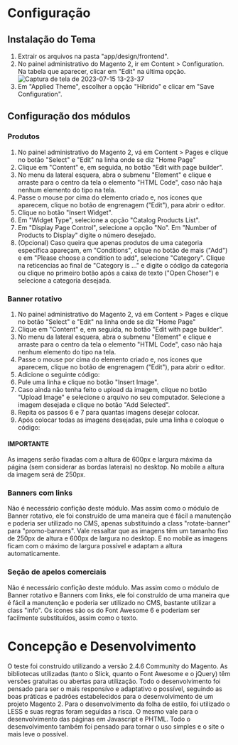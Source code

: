 # Configuração
## Instalação do Tema
1. Extrair os arquivos na pasta "app/design/frontend".
2. No painel administrativo do Magento 2, ir em Content > Configuration. Na tabela que aparecer, clicar em "Edit" na última opção.
![Captura de tela de 2023-07-15 13-23-37](https://github.com/UPeralta18/hibrido-teste/assets/32331106/a891bb4c-c94d-4861-957a-c78bf8e2d124)
3. Em "Applied Theme", escolher a opção "Hibrido" e clicar em "Save Configuration".

## Configuração dos módulos

### Produtos
1. No painel administrativo do Magento 2, vá em Content > Pages e clique no botão "Select" e "Edit" na linha onde se diz "Home Page"
2. Clique em "Content" e, em seguida, no botão "Edit with page builder".
3. No menu da lateral esquera, abra o submenu "Element" e clique e arraste para o centro da tela o elemento "HTML Code", caso não haja nenhum elemento do tipo na tela.
4. Passe o mouse por cima do elemento criado e, nos ícones que aparecem, clique no botão de engrenagem ("Edit"), para abrir o editor.
5. Clique no botão "Insert Widget".
6. Em "Widget Type", selecione a opção "Catalog Products List".
7. Em "Display Page Control", selecione a opção "No". Em "Number of Products to Display" digite o número desejado.
8. (Opcional) Caso queira que apenas produtos de uma categoria específica apareçam, em "Conditions", clique no botão de mais ("Add") e em "Please choose a condition to add", selecione "Category". Clique na reticencias ao final de "Category is ..." e digite o código da categoria ou clique no primeiro botão após a caixa de texto ("Open Choser") e selecione a categoria desejada.

### Banner rotativo
1. No painel administrativo do Magento 2, vá em Content > Pages e clique no botão "Select" e "Edit" na linha onde se diz "Home Page"
2. Clique em "Content" e, em seguida, no botão "Edit with page builder".
3. No menu da lateral esquera, abra o submenu "Element" e clique e arraste para o centro da tela o elemento "HTML Code", caso não haja nenhum elemento do tipo na tela.
4. Passe o mouse por cima do elemento criado e, nos ícones que aparecem, clique no botão de engrenagem ("Edit"), para abrir o editor.
5. Adicione o seguinte código: <div class="rotate-banner">
6. Pule uma linha e clique no botão "Insert Image".
7. Caso ainda não tenha feito o upload da imagem, clique no botão "Upload Image" e selecione o arquivo no seu computador. Selecione a imagem desejada e clique no botão "Add Selected".
8. Repita os passos 6 e 7 para quantas imagens desejar colocar.
9. Após colocar todas as imagens desejadas, pule uma linha e coloque o código: </div>
#### IMPORTANTE
As imagens serão fixadas com a altura de 600px e largura máxima da página (sem considerar as bordas laterais) no desktop. No mobile a altura da imagem será de 250px.

### Banners com links
Não é necessário confição deste módulo. Mas assim como o módulo de Banner rotativo, ele foi construído de uma maneira que é fácil a manutenção e poderia ser utilizado no CMS, apenas substituindo a class "rotate-banner" para "promo-banners". Vale ressaltar que as imagens têm um tamanho fixo de 250px de altura e 600px de largura no desktop. E no mobile as imagens ficam com o máximo de largura possível e adaptam a altura automaticamente.

### Seção de apelos comerciais
Não é necessário confição deste módulo. Mas assim como o módulo de Banner rotativo e Banners com links, ele foi construído de uma maneira que é fácil a manutenção e poderia ser utilizado no CMS, bastante utilizar a class "info". Os ícones são os do Font Awesome 6 e poderiam ser facilmente substituídos, assim como o texto.

# Concepção e Desenvolvimento
O teste foi construído utilizando a versão 2.4.6 Community do Magento. As bibliotecas utilizadas (tanto o Slick, quanto o Font Awesome e o jQuery) têm versões gratuitas ou abertas para utilização. Todo o desenvolvimento foi pensado para ser o mais responsívo e adaptativo o possível, seguindo as boas práticas e padrões estabelecidos para o desenvolvimento de um projeto Magento 2.
Para o desenvolvimento da folha de estilo, foi utilizado o LESS e suas regras foram seguidas a risca. O mesmo vale para o desenvolvimento das páginas em Javascript e PHTML. Todo o desenvolvimento também foi pensado para tornar o uso simples e o site o mais leve o possível.

